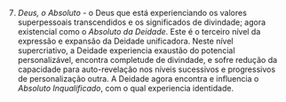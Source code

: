 7. <i>Deus, o Absoluto</i> - o Deus que está experienciando os valores superpessoais transcendidos e os significados de divindade; agora existencial como o <i>Absoluto da Deidade</i>. Este é o terceiro nível da expressão e expansão da Deidade unificadora. Neste nível supercriativo, a Deidade experiencia exaustão do potencial personalizável, encontra completude de divindade, e sofre redução da capacidade para auto-revelação nos níveis sucessivos e progressivos de personalização outra. A Deidade agora encontra e influencia o *Absoluto Inqualificado*,  com o qual experiencia  identidade.